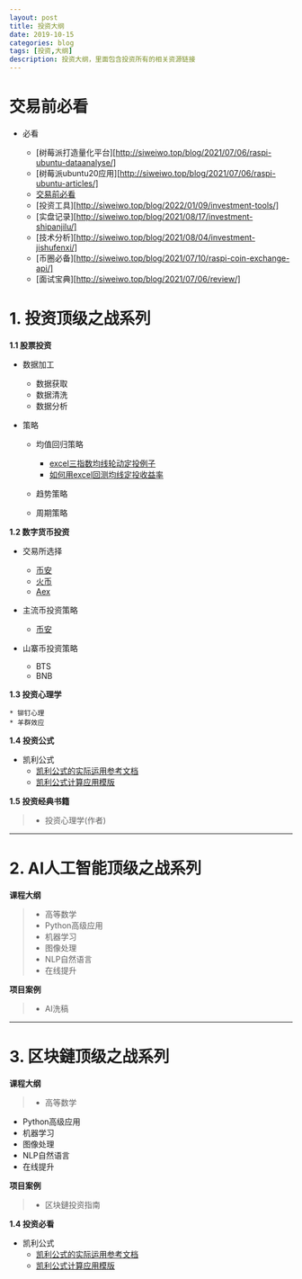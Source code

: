 ```yaml
---
layout: post
title: 投资大纲
date: 2019-10-15
categories: blog
tags: [投资,大纲]
description: 投资大纲，里面包含投资所有的相关资源链接
---
```


#  交易前必看 #

- 必看 
	
	* [树莓派打造量化平台][http://siweiwo.top/blog/2021/07/06/raspi-ubuntu-dataanalyse/]
	* [树莓派ubuntu20应用][http://siweiwo.top/blog/2021/07/06/raspi-ubuntu-articles/]	
	* [交易前必看][每天必看]
	* [投资工具][http://siweiwo.top/blog/2022/01/09/investment-tools/]
	* [实盘记录][http://siweiwo.top/blog/2021/08/17/investment-shipanjilu/]
	* [技术分析][http://siweiwo.top/blog/2021/08/04/investment-jishufenxi/]
	* [币圈必备][http://siweiwo.top/blog/2021/07/10/raspi-coin-exchange-api/]
	* [面试宝典][http://siweiwo.top/blog/2021/07/06/review/]

# 1. 投资顶级之战系列 #

**1.1 股票投资**



- 数据加工 
	* 数据获取
	* 数据清洗
	* 数据分析



- 策略
	* 均值回归策略
		* [excel三指数均线轮动定投例子][excel三指数均线轮动定投例子]
		* [如何用excel回测均线定投收益率][如何用excel回测均线定投收益率]

	* 趋势策略
	* 周期策略



**1.2 数字货币投资**

- 交易所选择
	*  [币安](http://)
	* [火币](http://)
	* [Aex](http://www.aex88.com "Aex")



- 主流币投资策略

	*  [币安](http://)

- 山寨币投资策略
	* BTS
	* BNB 


**1.3  投资心理学**

	* 铆钉心理
	* 羊群效应

**1.4  投资公式**

- 凯利公式
 	* [凯利公式的实际运用参考文档][凯利公式的实际运用]
	* [凯利公式计算应用模版][凯利公式计算模版]
	 
**1.5 投资经典书籍**
> * 投资心理学(作者)
 
---
# 2.  AI人工智能顶级之战系列 #
**课程大纲**
> *  高等数学
> * Python高级应用
> * 机器学习
> * 图像处理
> * NLP自然语言
> * 在线提升

**项目案例**
> * AI洗稿

----
# 3.  区块鏈顶级之战系列 #
**课程大纲**
> * 高等数学
- Python高级应用
- 机器学习
- 图像处理
- NLP自然语言
- 在线提升

**项目案例**
> * 区块鏈投资指南

**1.4  投资必看**

- 凯利公式
 	* [凯利公式的实际运用参考文档][凯利公式的实际运用]
	* [凯利公式计算应用模版][凯利公式计算模版]	


[每天必看]: https://siweiwo.top/resource/investment/touzixinli/jiaoyiqianbikan/每天必看.jpg 
[凯利公式的实际运用]: https://siweiwo.top/resource/investmentformual/kaili/凯利公式的实际运用.pdf
[凯利公式计算模版]: https://siweiwo.top/resource/investmentformual/kaili/凯利公式计算模版.xlsx
[excel三指数均线轮动定投例子]:https://siweiwo.top/resource/inverstmentstrategy/junxian/excel三指数均线轮动定投例子.rar
[如何用excel回测均线定投收益率]:https://siweiwo.top/resource/inverstmentstrategy/junxian/如何用excel回测均线定投收益率.rar
[//]: #注释：样式为了解决超链接问题，也可以markdown语法标签使用或则修改clean-blog.css里a:link\a:visited\a:hover对应的标签



